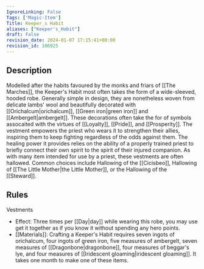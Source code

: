 ```yaml
---
IgnoreLinking: False
Tags: ['Magic-Item']
Title: Keeper_s Habit
aliases: ["Keeper's_Habit"]
draft: False
revision_date: 2024-01-07 17:15:41+00:00
revision_id: 106925
---
```


## Description
Modelled after the habits favoured by the monks and friars of [[The Marches]], the Keeper's Habit most often takes the form of a wide-sleeved, hooded robe. Generally simple in design, they are nonetheless woven from delicate lambs' wool and beautifully decorated with [[Orichalcum|orichalcum]], [[Green iron|green iron]] and [[Ambergelt|ambergelt]]. These decorations often take the for of symbols assocaited with the virtues of [[Loyalty]], [[Pride]], and [[Prosperity]].
The vestment empowers the priest who wears it to strengthen their allies, inspiring them to keep fighting regardless of the odds against them. The healing power it provides relies on the ability of a properly trained priest to briefly connect their own spirit to the spirit of their injured companion.
As with many item intended for use by a priest, these vestments are often hallowed. Common choices include Hallowing of the [[Cicisbeo]], Hallowing of [[The Little Mother|the Little Mother]], or the Hallowing of the [[Steward]].
## Rules
Vestments
* Effect: Three times per [[Day|day]] while wearing this robe, you may use get it together as if you know it without spending any hero points.
* [[Materials]]: Crafting a Keeper's Habit requires seven ingots of orichalcum, four ingots of green iron, five measures of ambergelt, seven measures of [[Dragonbone|dragonbone]], four measures of beggar's lye, and four measures of [[Iridescent gloaming|iridescent gloaming]]. It takes one month to make one of these items.